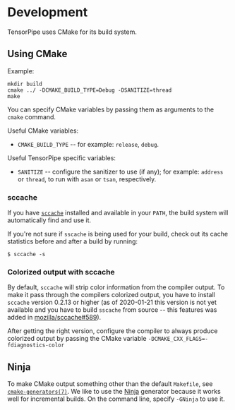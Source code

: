 # Development

TensorPipe uses CMake for its build system.

## Using CMake

Example:

``` shell
mkdir build
cmake ../ -DCMAKE_BUILD_TYPE=Debug -DSANITIZE=thread
make
```

You can specify CMake variables by passing them as arguments to the `cmake` command.

Useful CMake variables:

* `CMAKE_BUILD_TYPE` -- for example: `release`, `debug`.

Useful TensorPipe specific variables:

* `SANITIZE` -- configure the sanitizer to use (if any); for
  example: `address` or `thread`, to run with `asan` or `tsan`,
  respectively.

### sccache

If you have [`sccache`][sccache] installed and available in your
`PATH`, the build system will automatically find and use it.

If you're not sure if `sscache` is being used for your build, check
out its cache statistics before and after a build by running:

``` shell
$ sccache -s
```

[sccache]: https://github.com/mozilla/sccache

### Colorized output with sccache

By default, `sccache` will strip color information from the compiler
output. To make it pass through the compilers colorized output, you
have to install `sccache` version 0.2.13 or higher (as of 2020-01-21
this version is not yet available and you have to build `sscache` from
source -- this features was added in [mozilla/sccache#589][pr-589]).

[pr-589]: https://github.com/mozilla/sccache/pull/589

After getting the right version, configure the compiler to always
produce colorized output by passing the CMake variable
`-DCMAKE_CXX_FLAGS=-fdiagnostics-color`

## Ninja

To make CMake output something other than the default `Makefile`, see
[`cmake-generators(7)`][cmake-generators]. We like to use the
[Ninja][ninja] generator because it works well for incremental builds.
On the command line, specify `-GNinja` to use it.

[cmake-generators]: https://cmake.org/cmake/help/v3.4/manual/cmake-generators.7.html
[ninja]: https://en.wikipedia.org/wiki/Ninja_(build_system)
